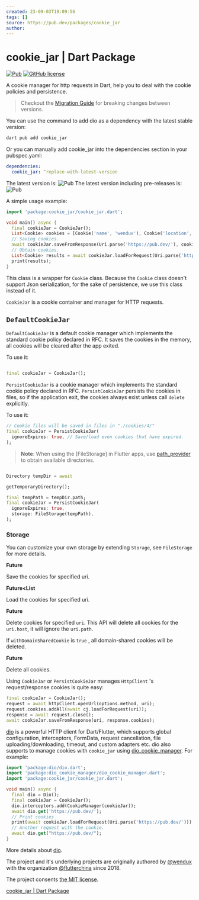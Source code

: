```yaml
---
created: 23-09-03T19:09:56
tags: []
source: https://pub.dev/packages/cookie_jar
author:
---
```


# cookie_jar | Dart Package

[![Pub](https://img.shields.io/pub/v/cookie_jar.svg?style=flat-square)](https://pub.dev/packages/cookie_jar)
[![GitHub license](https://img.shields.io/github/license/flutterchina/cookie_jar)](https://github.com/flutterchina/cookie_jar/blob/main/LICENSE)

A cookie manager for http requests in Dart, help you to deal with the cookie policies and persistence.

> Checkout the [Migration Guide](https://github.com/flutterchina/cookie_jar/blob/main/migration_guide.md) for breaking changes between versions.

You can use the command to add dio as a dependency with the latest stable version:

```dart
dart pub add cookie_jar
```

Or you can manually add cookie_jar into the dependencies section in your pubspec.yaml:

```yaml
dependencies:
  cookie_jar: ^replace-with-latest-version
```

The latest version is: ![Pub](https://img.shields.io/pub/v/cookie_jar.svg) The latest version including pre-releases is: ![Pub](https://img.shields.io/pub/v/cookie_jar?include_prereleases)

A simple usage example:

```dart
import 'package:cookie_jar/cookie_jar.dart';

void main() async {
  final cookieJar = CookieJar();
  List<Cookie> cookies = [Cookie('name', 'wendux'), Cookie('location', 'china')];
  // Saving cookies.
  await cookieJar.saveFromResponse(Uri.parse('https://pub.dev/'), cookies);
  // Obtain cookies.
  List<Cookie> results = await cookieJar.loadForRequest(Uri.parse('https://pub.dev/paths'));
  print(results);
}
```

This class is a wrapper for `Cookie` class. Because the `Cookie` class doesn't support Json serialization, for the sake of persistence, we use this class instead of it.

`CookieJar` is a cookie container and manager for HTTP requests.

## `DefaultCookieJar`

`DefaultCookieJar` is a default cookie manager which implements the standard cookie policy declared in RFC. It saves the cookies in the memory, all cookies will be cleared after the app exited.

To use it:

```dart

final cookieJar = CookieJar();
```

`PersistCookieJar` is a cookie manager which implements the standard cookie policy declared in RFC. `PersistCookieJar` persists the cookies in files, so if the application exit, the cookies always exist unless call `delete` explicitly.

To use it:

```dart
// Cookie files will be saved in files in "./cookies/4/"
final cookieJar = PersistCookieJar(
  ignoreExpires: true, // Save/load even cookies that have expired.
);
```

> **Note**: When using the \[FileStorage\] in Flutter apps, use [path_provider](https://pub.dev/packages/path_provider) to obtain available directories.

```dart

Directory tempDir = await

getTemporaryDirectory();

final tempPath = tempDir.path;
final cookieJar = PersistCookieJar(
  ignoreExpires: true,
  storage: FileStorage(tempPath),
);
```

### Storage

You can customize your own storage by extending `Storage`, see `FileStorage` for more details.

**Future**

Save the cookies for specified uri.

**Future<List**

Load the cookies for specified uri.

**Future**

Delete cookies for specified `uri`. This API will delete all cookies for the `uri.host`, it will ignore the `uri.path`.

If `withDomainSharedCookie` is `true` , all domain-shared cookies will be deleted.

**Future**

Delete all cookies.

Using `CookieJar` or `PersistCookieJar` manages `HttpClient` 's request/response cookies is quite easy:

```dart
final cookieJar = CookieJar();
request = await httpClient.openUrl(options.method, uri);
request.cookies.addAll(await cj.loadForRequest(uri));
response = await request.close();
await cookieJar.saveFromResponse(uri, response.cookies);
```

[dio](https://github.com/cfug/dio) is a powerful HTTP client for Dart/Flutter, which supports global configuration, interceptors, FormData, request cancellation, file uploading/downloading, timeout, and custom adapters etc. dio also supports to manage cookies with `cookie_jar` using [dio_cookie_manager](https://pub.dev/packages/dio_cookie_manager). For example:

```dart
import 'package:dio/dio.dart';
import 'package:dio_cookie_manager/dio_cookie_manager.dart';
import 'package:cookie_jar/cookie_jar.dart';

void main() async {
  final dio = Dio();
  final cookieJar = CookieJar();
  dio.interceptors.add(CookieManager(cookieJar));
  await dio.get('https://pub.dev/');
  // Print cookies
  print(await cookieJar.loadForRequest(Uri.parse('https://pub.dev/')));
  // Another request with the cookie.
  await dio.get("https://pub.dev/");
}
```

More details about [dio](https://github.com/flutterchina/dio).

The project and it's underlying projects are originally authored by [@wendux](https://github.com/wendux) with the organization [@flutterchina](https://github.com/flutterchina) since 2018.

The project consents [the MIT license](https://github.com/flutterchina/cookie_jar/blob/main/LICENSE).

[cookie_jar | Dart Package](https://pub.dev/packages/cookie_jar)
